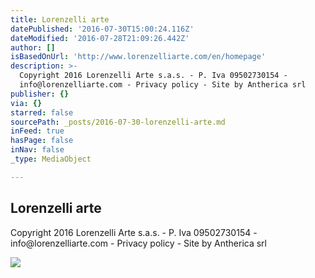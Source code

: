 ```yaml
---
title: Lorenzelli arte
datePublished: '2016-07-30T15:00:24.116Z'
dateModified: '2016-07-28T21:09:26.442Z'
author: []
isBasedOnUrl: 'http://www.lorenzelliarte.com/en/homepage'
description: >-
  Copyright 2016 Lorenzelli Arte s.a.s. - P. Iva 09502730154 -
  info@lorenzelliarte.com - Privacy policy - Site by Antherica srl
publisher: {}
via: {}
starred: false
sourcePath: _posts/2016-07-30-lorenzelli-arte.md
inFeed: true
hasPage: false
inNav: false
_type: MediaObject

---
```

<article style=""><h1>Lorenzelli arte</h1><p>Copyright 2016 Lorenzelli Arte s.a.s. - P. Iva 09502730154 - info@lorenzelliarte.com - Privacy policy - Site by Antherica srl</p><img src="http://www.lorenzelliarte.com/en/binary_files/slider/resisedimg/slider.555.slider_45251.jpg" /></article>